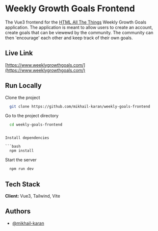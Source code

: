 
# Weekly Growth Goals Frontend

The Vue3 frontend for the [HTML All The Things](https://www.htmlallthethings.com/) Weekly Growth Goals application. The application is meant to allow users to create an account, create goals that can be viewewd by the community. The community can then 'encourage' each other and keep track of their own goals. 

  
## Live Link

[https://www.weeklygrowthgoals.com/](https://www.weeklygrowthgoals.com/)


## Run Locally

Clone the project

```bash
  git clone https://github.com/mikhail-karan/weekly-goals-frontend
```

Go to the project directory

```bash
  cd weekly-goals-frontend
```
```

Install dependencies

```bash
  npm install
```

Start the server

```bash
  npm run dev
```

  
## Tech Stack

**Client:** Vue3, Tailwind, Vite

  
## Authors

- [@mikhail-karan](https://www.github.com/mikhail-karan)

  